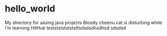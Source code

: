 # hello_world
My directory for saving java projects
Bloody cheenu cat is disturbing while i'm learning HitHub
testststststststfsdsdsdhsdhsd
sdsdsd
